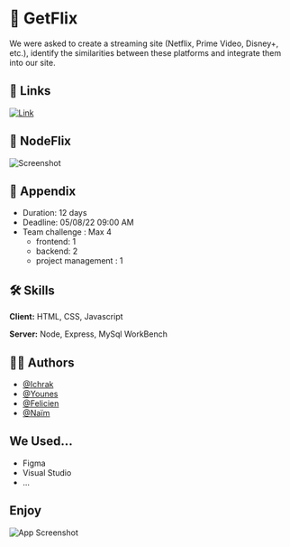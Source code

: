 
# 🧠 GetFlix

We were asked to create a streaming site (Netflix, Prime Video, Disney+, etc.), identify the similarities between these platforms and integrate them into our site.



## 🔗 Links
[![Link](https://img.shields.io/badge/Link-GetFlix-green?labelColor=Green&style=flat&link=https://github.com/Saidi-Naim)](https://github.com/Saidi-Naim)

## 🍿 NodeFlix
![Screenshot](/Images/ScreenNodeFlix.png)

## 🚀 Appendix

- Duration: 12 days
- Deadline: 05/08/22 09:00 AM
- Team challenge : Max 4
    - frontend: 1
    - backend: 2
    - project management : 1


## 🛠 Skills
**Client:** HTML, CSS, Javascript

**Server:** Node, Express, MySql WorkBench


## 👯‍♀️ Authors

- [@Ichrak](https://github.com/AIchrak)
- [@Younes](https://github.com/ElmiriYounes)
- [@Felicien](https://github.com/feldeh)
- [@Naïm](https://github.com/Saidi-Naim)

## We Used...

- Figma
- Visual Studio
- ...
## Enjoy

![App Screenshot](https://media.giphy.com/media/nwleaG1TObWsE/giphy.gif)

